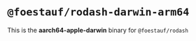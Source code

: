 # `@foestauf/rodash-darwin-arm64`

This is the **aarch64-apple-darwin** binary for `@foestauf/rodash`

